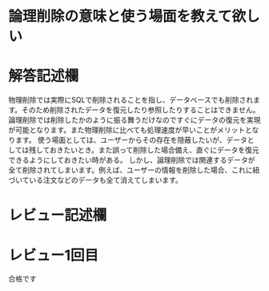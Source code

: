 # 論理削除の意味と使う場面を教えて欲しい
# 解答記述欄
物理削除では実際にSQLで削除されることを指し、データベースでも削除されます。そのため削除されたデータを復元したり参照したりすることはできません。論理削除では削除したかのように振る舞うだけなのですぐにデータの復元を実現が可能となります。また物理削除に比べても処理速度が早いことがメリットとなります。
使う場面としては、ユーザーからその存在を隠蔽したいが、データとしては残しておきたいとき。また誤って削除した場合備え、直ぐにデータを復元できるようにしておきたい時がある。
しかし、論理削除では関連するデータが全て削除されてしまいます。例えば、ユーザーの情報を削除した場合、これに紐づいている注文などのデータも全て消えてしまいます。


# レビュー記述欄
# レビュー1回目
合格です
